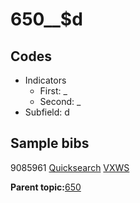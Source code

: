 # 650\_\_$d

## Codes

-   Indicators
    -   First: \_
    -   Second: \_
-   Subfield: d

## Sample bibs

9085961 [Quicksearch](https://search.library.yale.edu/catalog/9085961) [VXWS](http://prodorbis.library.yale.edu:7014/vxws/GetHoldingsService?bibId=9085961)

**Parent topic:**[650](../../tags/650/650.md)

